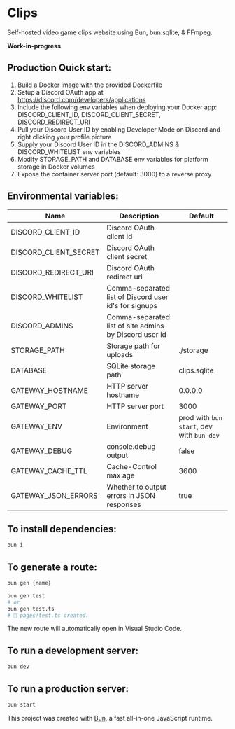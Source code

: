 # Clips

Self-hosted video game clips website using Bun, bun:sqlite, & FFmpeg.

**Work-in-progress**

## Production Quick start:

1. Build a Docker image with the provided Dockerfile
2. Setup a Discord OAuth app at https://discord.com/developers/applications
3. Include the following env variables when deploying your Docker app: DISCORD_CLIENT_ID, DISCORD_CLIENT_SECRET, DISCORD_REDIRECT_URI
4. Pull your Discord User ID by enabling Developer Mode on Discord and right clicking your profile picture
5. Supply your Discord User ID in the DISCORD_ADMINS & DISCORD_WHITELIST env variables
6. Modify STORAGE_PATH and DATABASE env variables for platform storage in Docker volumes
7. Expose the container server port (default: 3000) to a reverse proxy

## Environmental variables:

| Name                  | Description                                            | Default                                   |
| --------------------- | ------------------------------------------------------ | ----------------------------------------- |
| DISCORD_CLIENT_ID     | Discord OAuth client id                                |                                           |
| DISCORD_CLIENT_SECRET | Discord OAuth client secret                            |                                           |
| DISCORD_REDIRECT_URI  | Discord OAuth redirect uri                             |                                           |
| DISCORD_WHITELIST     | Comma-separated list of Discord user id's for signups  |                                           |
| DISCORD_ADMINS        | Comma-separated list of site admins by Discord user id |                                           |
| STORAGE_PATH          | Storage path for uploads                               | ./storage                                 |
| DATABASE              | SQLite storage path                                    | clips.sqlite                              |
| GATEWAY_HOSTNAME      | HTTP server hostname                                   | 0.0.0.0                                   |
| GATEWAY_PORT          | HTTP server port                                       | 3000                                      |
| GATEWAY_ENV           | Environment                                            | prod with `bun start`, dev with `bun dev` |
| GATEWAY_DEBUG         | console.debug output                                   | false                                     |
| GATEWAY_CACHE_TTL     | Cache-Control max age                                  | 3600                                      |
| GATEWAY_JSON_ERRORS   | Whether to output errors in JSON responses             | true                                      |

## To install dependencies:

```bash
bun i
```

## To generate a route:

```bash
bun gen {name}

bun gen test
# or
bun gen test.ts
# 📝 pages/test.ts created.
```

The new route will automatically open in Visual Studio Code.

## To run a development server:

```bash
bun dev
```

## To run a production server:

```bash
bun start
```

This project was created with [Bun](https://bun.sh), a fast all-in-one JavaScript runtime.
